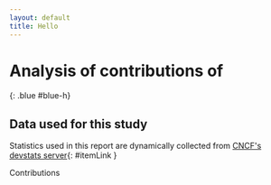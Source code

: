 ```yaml
---
layout: default
title: Hello 
---
```


# Analysis of contributions of 
{: .blue #blue-h}

## Data used for this study

Statistics used in this report are dynamically collected from [CNCF's devstats server](https://devstats.cncf.io/){: #itemLink }

<div id="selection"></div>

Contributions

<div class="graph" data-metric="hcomcontributions" data-components="argo,fluentd" data-periods="w,m,q,y,y10"></div>

<script src="js/script.js" data-kind="companies"></script>
